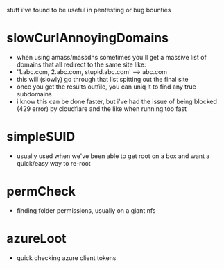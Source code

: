 stuff i've found to be useful in pentesting or bug bounties

# slowCurlAnnoyingDomains
- when using amass/massdns sometimes you'll get a massive list of domains that all redirect to the same site like:
- '1.abc.com, 2.abc.com, stupid.abc.com' --> abc.com
- this will (slowly) go through that list spitting out the final site
- once you get the results outfile, you can uniq it to find any true subdomains
- i know this can be done faster, but i've had the issue of being blocked (429 error) by cloudflare and the like when running too fast
# simpleSUID
- usually used when we've been able to get root on a box and want a quick/easy way to re-root
# permCheck
- finding folder permissions, usually on a giant nfs
# azureLoot
- quick checking azure client tokens
